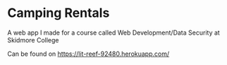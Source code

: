# Camping Rentals
A web app I made for a course called Web Development/Data Security at Skidmore College

Can be found on https://lit-reef-92480.herokuapp.com/
